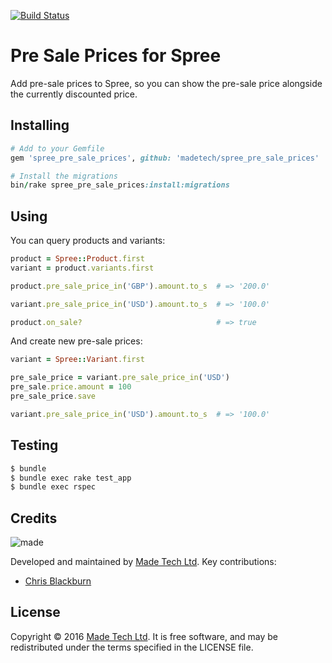 [![Build Status](https://travis-ci.org/madetech/spree_pre_sale_prices.svg?branch=master)](https://travis-ci.org/madetech/spree_pre_sale_prices)

# Pre Sale Prices for Spree

Add pre-sale prices to Spree, so you can show the pre-sale price alongside the currently discounted price.

## Installing

```ruby
# Add to your Gemfile
gem 'spree_pre_sale_prices', github: 'madetech/spree_pre_sale_prices'

# Install the migrations
bin/rake spree_pre_sale_prices:install:migrations
```


## Using

You can query products and variants:

```ruby
product = Spree::Product.first
variant = product.variants.first

product.pre_sale_price_in('GBP').amount.to_s  # => '200.0'

variant.pre_sale_price_in('USD').amount.to_s  # => '100.0'

product.on_sale?                              # => true
```

And create new pre-sale prices:

```ruby
variant = Spree::Variant.first

pre_sale_price = variant.pre_sale_price_in('USD')
pre_sale.price.amount = 100
pre_sale_price.save

variant.pre_sale_price_in('USD').amount.to_s  # => '100.0'
```


## Testing

```sh
$ bundle
$ bundle exec rake test_app
$ bundle exec rspec
```

## Credits

![made](https://s3-eu-west-1.amazonaws.com/made-assets/googleapps/google-apps.png)

Developed and maintained by [Made Tech Ltd](https://www.madetech.com/). Key contributions:

* [Chris Blackburn](https://github.com/chrisblackburn)


## License
Copyright © 2016 [Made Tech Ltd](https://www.madetech.com/). It is free software, and may be redistributed under the terms specified in the LICENSE file.
